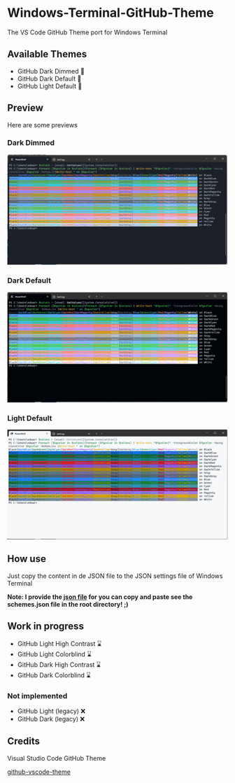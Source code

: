 # Windows-Terminal-GitHub-Theme

The VS Code GitHub Theme port for Windows Terminal

## Available Themes

- GitHub Dark Dimmed :star2:
- GitHub Dark Default :star2:
- GitHub Light Default :star2:

## Preview

Here are some previews

### Dark Dimmed

![Dark-Dimmed](img/dark-dimmed.png)

### Dark Default

![Dark-Default](img/dark-default.png)

### Light Default

![Light-Default](img/light-default.png)

## How use

Just copy the content in de JSON file to the JSON settings file of Windows Terminal

**Note:
I provide the [json file](./schemes.json) for you can copy and paste see the schemes.json file in the root directory! ;)**

## Work in progress

- GitHub Light High Contrast :hourglass:
- GitHub Light Colorblind :hourglass:
- GitHub Dark High Contrast :hourglass:
- GitHub Dark Colorblind :hourglass:

### Not implemented

- GitHub Light (legacy) :x:
- GitHub Dark (legacy) :x:

## Credits

Visual Studio Code GitHub Theme

[github-vscode-theme](https://github.com/primer/github-vscode-theme)